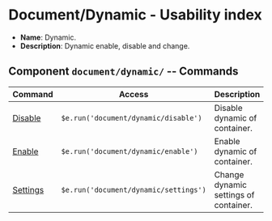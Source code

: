 # Document/Dynamic - Usability index

*  **Name**: Dynamic.
*  **Description**: Dynamic enable, disable and change.

## Component `document/dynamic/` -- Commands
| Command                                          | Access                                  | Description         
|--------------------------------------------------|-----------------------------------------|-----------------------------------------
| [Disable](../commands/disable/usability.md)      | `$e.run('document/dynamic/disable')`    | Disable dynamic of container. 
| [Enable](../commands/enable/usability.md)        | `$e.run('document/dynamic/enable')`     | Enable dynamic of container.
| [Settings](../commands/settings/usability.md)    | `$e.run('document/dynamic/settings')`   | Change dynamic settings of container.



